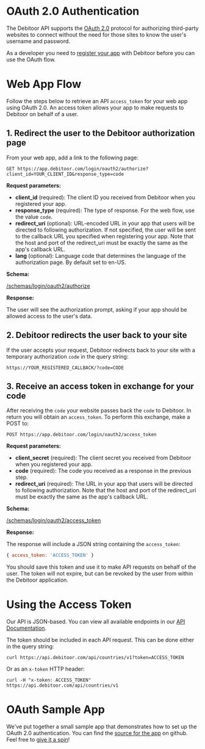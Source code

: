 # OAuth 2.0 Authentication

The Debitoor API supports the [OAuth 2.0](http://oauth.net/2/) protocol for authorizing third-party websites to connect without the need for those sites to know the user's username and password.

As a developer you need to [register your app](https://github.com/e-conomic/debitoor-api#registration) with Debitoor before you can use the OAuth flow.

# Web App Flow

Follow the steps below to retrieve an API `access_token` for your web app using OAuth 2.0. An access token allows your app to make requests to Debitoor on behalf of a user.

## 1. Redirect the user to the Debitoor authorization page
From your web app, add a link to the following page:

```plain
GET https://app.debitoor.com/login/oauth2/authorize?client_id=YOUR_CLIENT_ID&response_type=code
```

**Request parameters:**

- **client_id** (required): The client ID you received from Debitoor when you registered your app.
- **response_type** (required): The type of response. For the web flow, use the value `code`.
- **redirect_uri** (optional): URL-encoded URL in your app that users will be directed to following authorization. If not specified, the user will be sent to the callback URL you specified when registering your app. Note that the host and port of the redirect_uri must be exactly the same as the app's callback URL.
- **lang** (optional): Language code that determines the language of the authorization page. By default set to en-US.

**Schema:**

[/schemas/login/oauth2/authorize](https://app.debitoor.com/api/schemas/login/oauth2/authorize/v1)

**Response:**

The user will see the authorization prompt, asking if your app should be allowed access to the user's data.

## 2. Debitoor redirects the user back to your site

If the user accepts your request, Debitoor redirects back to your site with a temporary authorization `code` in the query string:

```plain
https://YOUR_REGISTERED_CALLBACK/?code=CODE
```

## 3. Receive an access token in exchange for your code

After receiving the `code` your website passes back the `code` to Debitoor. In return you will obtain an `access_token`. To perform this exchange, make a POST to:

```plain
POST https://app.debitoor.com/login/oauth2/access_token
```

**Request parameters:**

- **client_secret** (required): The client secret you received from Debitoor when you registered your app.
- **code** (required): The code you received as a response in the previous step.
- **redirect_uri** (required): The URL in your app that users will be directed to following authorization. Note that the host and port of the redirect_uri must be exactly the same as the app's callback URL.

**Schema:**

[/schemas/login/oauth2/access_token](https://app.debitoor.com/api/schemas/login/oauth2/access_token/v1)

**Response:**

The response will include a JSON string containing the `access_token`:

```js
{ access_token: 'ACCESS_TOKEN' }
```

You should save this token and use it to make API requests on behalf of the user. The token will not expire, but can be revoked by the user from within the Debitoor application.

# Using the Access Token

Our API is JSON-based. You can view all available endpoints in our [API Documentation](https://api.debitoor.com/api).

The token should be included in each API request. This can be done either in the query string:

```plain
curl https://api.debitoor.com/api/countries/v1?token=ACCESS_TOKEN
```

Or as an `x-token` HTTP header:

```plain
curl -H "x-token: ACCESS_TOKEN" https://api.debitoor.com/api/countries/v1
```

# OAuth Sample App

We've put together a small sample app that demonstrates how to set up the OAuth 2.0 authentication. You can find the [source for the app](https://github.com/debitoor/debitoor-oauth-sample) on github. Feel free to [give it a spin](https://s3-eu-west-1.amazonaws.com/debitoor-oauth-sample/index.html)!
